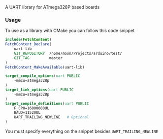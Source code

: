 A UART library for ATmega328P based boards

### Usage

To use as a library with CMake you can follow this code snippet

```cmake
include(FetchContent)
FetchContent_Declare(
	uart-lib
	GIT_REPOSITORY	/home/moon/Projects/arduino/test/
	GIT_TAG			master
)
FetchContent_MakeAvailable(uart-lib)

target_compile_options(uart PUBLIC
	-mmcu=atmega328p
)
target_link_options(uart PUBLIC
	-mmcu=atmega328p
)
target_compile_definitions(uart PUBLIC
	F_CPU=16000000UL
	BAUD=11520UL
	UART_TRAILING_NEWLINE   # Optional
)
```

You must specify everything on the snippet besides `UART_TRAILING_NEWLINE`
